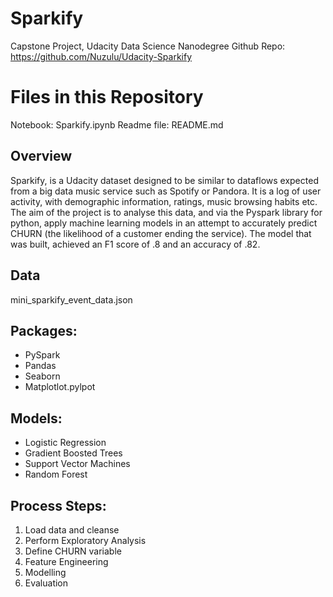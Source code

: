# Sparkify

Capstone Project, Udacity Data Science Nanodegree
Github Repo: https://github.com/Nuzulu/Udacity-Sparkify

# Files in this Repository

Notebook:    Sparkify.ipynb
Readme file: README.md

## Overview
Sparkify, is a Udacity dataset designed to be similar to dataflows expected from a big data music service such as Spotify or Pandora. It is a log of user activity, with demographic information, ratings, music browsing habits etc. The aim of the project is to analyse this data, and via the Pyspark library for python, apply machine learning models in an attempt to accurately predict CHURN (the likelihood of a customer ending the service).  The model that was built, achieved an F1 score of .8 and an accuracy of .82.

## Data
mini_sparkify_event_data.json

## Packages:
- PySpark
- Pandas
- Seaborn
- Matplotlot.pylpot

## Models:
- Logistic Regression
- Gradient Boosted Trees
- Support Vector Machines
- Random Forest

## Process Steps:
1. Load data and cleanse
2. Perform Exploratory Analysis
3. Define CHURN variable
4. Feature Engineering
5. Modelling
6. Evaluation
